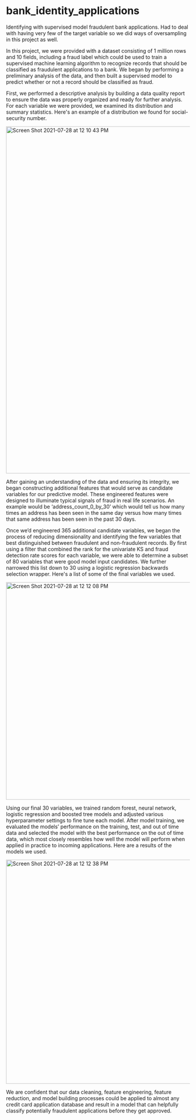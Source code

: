 # bank_identity_applications
Identifying with supervised model fraudulent bank applications. Had to deal with having very few of the target variable so we did ways of oversampling in this project as well.

In this project, we were provided with a dataset consisting of 1 million rows and 10 fields, including a fraud label which could be used to train a supervised machine learning algorithm to recognize records that should be classified as fraudulent applications to a bank. We began by performing a preliminary analysis of the data, and then built a supervised model to predict whether or not a record should be classified as fraud.

First, we performed a descriptive analysis by building a data quality report to ensure the data was properly organized and ready for further analysis. For each variable we were provided, we examined its distribution and summary statistics. Here's an example of a distribution we found for social-security number.

<img width="948" alt="Screen Shot 2021-07-28 at 12 10 43 PM" src="https://user-images.githubusercontent.com/68137802/127381917-ff790649-1c9a-454a-ab10-0fa35827fecb.png">

After gaining an understanding of the data and ensuring its integrity, we began constructing additional features that would serve as candidate variables for our predictive model. These engineered features were designed to illuminate typical signals of fraud in real life scenarios. An example would be ‘address_count_0_by_30’ which would tell us how many times an address has been seen in the same day versus how many times that same address has been seen in the past 30 days.

Once we’d engineered 365 additional candidate variables, we began the process of reducing dimensionality and identifying the few variables that best distinguished between fraudulent and non-fraudulent records. By first using a filter that combined the rank for the univariate KS and fraud detection rate scores for each variable, we were able to determine a subset of 80 variables that were good model input candidates. We further narrowed this list down to 30 using a logistic regression backwards selection wrapper. Here's a list of some of the final variables we used.

<img width="594" alt="Screen Shot 2021-07-28 at 12 12 08 PM" src="https://user-images.githubusercontent.com/68137802/127382106-81667b62-86ea-4e03-bcb9-1bbabfbbae4b.png">


Using our final 30 variables, we trained random forest, neural network, logistic regression and boosted tree models and adjusted various hyperparameter settings to fine tune each model. After model training, we evaluated the models’ performance on the training, test, and out of time data and selected the model with the best performance on the out of time data, which most closely resembles how well the model will perform when applied in practice to incoming applications. Here are a results of the models we used.

<img width="612" alt="Screen Shot 2021-07-28 at 12 12 38 PM" src="https://user-images.githubusercontent.com/68137802/127382169-b56ef4b5-163d-43a4-89e5-cdcc839a9c3f.png">

We are confident that our data cleaning, feature engineering, feature reduction, and model building processes could be applied to almost any credit card application database and result in a model that can helpfully classify potentially fraudulent applications before they get approved.
